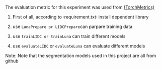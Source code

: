 The evaluation metric for this experiment was used from [(TorchMetrics)](https://torchmetrics.readthedocs.io/en/stable/)

1. First of all, according to ·requirement.txt· install dependent library
  
2. use `LunaPrepare or LIDCPrepare`can parpare training data
  
3. use `trainLIDC or trainLuna` can train different models
  
4. use `evaluateLIDC` or `evaluateLuna` can evaluate different models

Note: Note that the segmentation models used in this project are all from github
